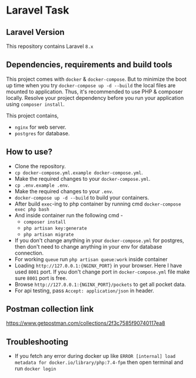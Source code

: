 # Laravel Task

## Laravel Version
This repository contains Laravel `8.x`

## Dependencies, requirements and build tools
This project comes with `docker` & `docker-compose`. But to minimize the boot up time when you try `docker-compose up -d --build` the local files are mounted to application.
Thus, it's recommended to use PHP & composer locally. Resolve your project dependency before you run your application using `composer install`.

This project contains,
- `nginx` for web server.
- `postgres` for database.

## How to use?
- Clone the repository.
- `cp docker-compose.yml.example docker-compose.yml`.
- Make the required changes to your `docker-compose.yml`.
- `cp .env.example .env`.
- Make the required changes to your `.env`.
- `docker-compose up -d --build` to build your containers.
- After build `exec`-ing to php container by running cmd `docker-compose exec php bash`
- And inside container run the following cmd - 
  - `composer install`
  - `php artisan key:generate`
  - `php artisan migrate`
- If you don't change anything in your `docker-compose.yml` for postgres, then don't need to change anything in your env for database connection.
- For working `queue` run `php artisan queue:work` inside container
- Loading `http://127.0.0.1:{NGINX_PORT}` in your browser. Here I have used `8001` port. If you don't change port in `docker-compose.yml` file make sure `8001` port is free.
- Browse `http://127.0.0.1:{NGINX_PORT}/pockets` to get all pocket data.
- For api testing, pass `Accept: application/json` in header.

## Postman collection link
https://www.getpostman.com/collections/2f3c7585f90740117ea8

## Troubleshooting
- If you fetch any error during docker up like `ERROR [internal] load metadata for docker.io/library/php:7.4-fpm` then open terminal and run `docker login`
